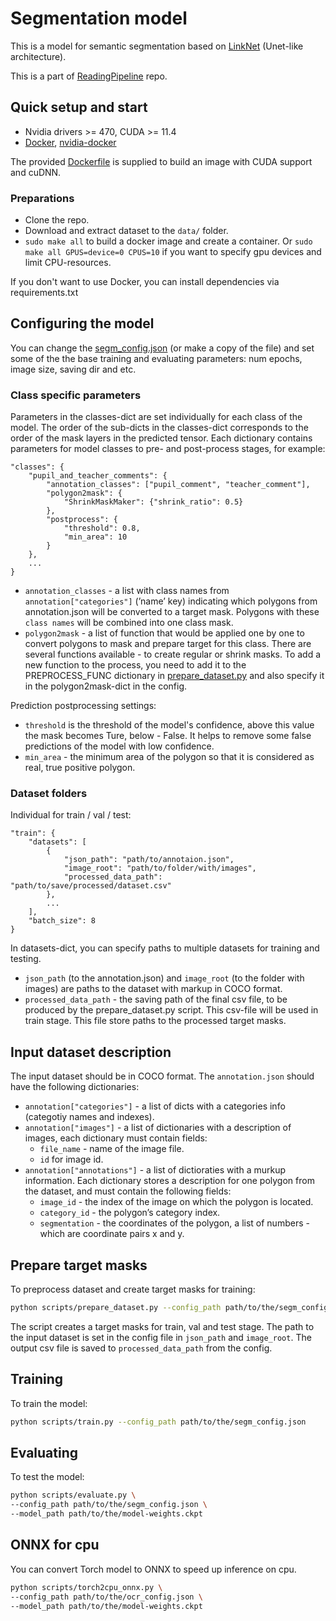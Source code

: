 # Segmentation model

This is a model for semantic segmentation based on [LinkNet](https://arxiv.org/abs/1707.03718) (Unet-like architecture).

This is a part of [ReadingPipeline](https://github.com/ai-forever/ReadingPipeline) repo.

## Quick setup and start

- Nvidia drivers >= 470, CUDA >= 11.4
- [Docker](https://docs.docker.com/engine/install/ubuntu/), [nvidia-docker](https://github.com/NVIDIA/nvidia-docker)

The provided [Dockerfile](Dockerfile) is supplied to build an image with CUDA support and cuDNN.

### Preparations

- Clone the repo.
- Download and extract dataset to the `data/` folder.
- `sudo make all` to build a docker image and create a container.
  Or `sudo make all GPUS=device=0 CPUS=10` if you want to specify gpu devices and limit CPU-resources.

If you don't want to use Docker, you can install dependencies via requirements.txt

## Configuring the model

You can change the [segm_config.json](scripts/segm_config.json) (or make a copy of the file) and set some of the the base training and evaluating parameters: num epochs, image size, saving dir and etc.

### Class specific parameters

Parameters in the classes-dict are set individually for each class of the model. The order of the sub-dicts in the classes-dict corresponds to the order of the mask layers in the predicted tensor. Each dictionary contains parameters for model classes to pre- and post-process stages, for example:

```
"classes": {
	"pupil_and_teacher_comments": {
		"annotation_classes": ["pupil_comment", "teacher_comment"],
		"polygon2mask": {
			"ShrinkMaskMaker": {"shrink_ratio": 0.5}
		},
		"postprocess": {
			"threshold": 0.8,
			"min_area": 10
		}
	},
	...
}
```

- `annotation_classes` - a list with class names from `annotation["categories"]` (’name’ key) indicating which polygons from annotation.json will be converted to a target mask. Polygons with these `class names` will be combined into one class mask.
- `polygon2mask` - a list of function that would be applied one by one to convert polygons to mask and prepare target for this class. There are several functions available - to create regular or shrink masks. To add a new function to the process, you need to add it to the PREPROCESS_FUNC dictionary in [prepare_dataset.py](scripts/prepare_dataset.py) and also specify it in the polygon2mask-dict in the config.

Prediction postprocessing settings:

- `threshold` is the threshold of the model's confidence, above this value the mask becomes Ture, below - False. It helps to remove some false predictions of the model with low confidence.
- `min_area` - the minimum area of the polygon so that it is considered as real, true positive polygon.

### Dataset folders

Individual for train / val / test:

```
"train": {
    "datasets": [
        {
            "json_path": "path/to/annotaion.json",
            "image_root": "path/to/folder/with/images",
            "processed_data_path": "path/to/save/processed/dataset.csv"
        },
        ...
    ],
    "batch_size": 8
}
```
In datasets-dict, you can specify paths to multiple datasets for training and testing.

- `json_path` (to the annotation.json) and `image_root` (to the folder with images) are paths to the dataset with markup in COCO format.
- `processed_data_path` - the saving path of the final csv file, to be produced by the prepare_dataset.py script. This csv-file will be used in train stage. This file store paths to the processed target masks.

## Input dataset description

The input dataset should be in COCO format. The `annotation.json` should have the following dictionaries:

- `annotation["categories"]` - a list of dicts with a categories info (categotiy names and indexes).
- `annotation["images"]` - a list of dictionaries with a description of images, each dictionary must contain fields:
  - `file_name` - name of the image file.
  - `id` for image id.
- `annotation["annotations"]` - a list of dictioraties with a murkup information. Each dictionary stores a description for one polygon from the dataset, and must contain the following fields:
  - `image_id` - the index of the image on which the polygon is located.
  - `category_id` - the polygon’s category index.
  - `segmentation` - the coordinates of the polygon, a list of numbers - which are coordinate pairs x and y.

## Prepare target masks

To preprocess dataset and create target masks for training:

```bash
python scripts/prepare_dataset.py --config_path path/to/the/segm_config.json
```

The script creates a target masks for train, val and test stage. The path to the input dataset is set in the config file in `json_path` and `image_root`. The output csv file is saved to `processed_data_path` from the config.

## Training

To train the model:

```bash
python scripts/train.py --config_path path/to/the/segm_config.json
```

## Evaluating

To test the model:

```bash
python scripts/evaluate.py \
--config_path path/to/the/segm_config.json \
--model_path path/to/the/model-weights.ckpt
```

## ONNX for cpu

You can convert Torch model to ONNX to speed up inference on cpu.

```bash
python scripts/torch2cpu_onnx.py \
--config_path path/to/the/ocr_config.json \
--model_path path/to/the/model-weights.ckpt
```
